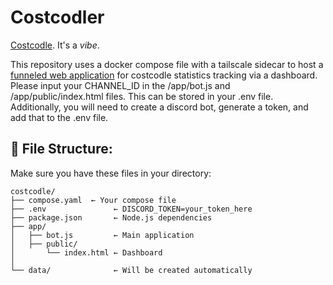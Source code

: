 # Costcodler

[Costcodle](https://costcodle.com/). It's a *vibe*.


This repository uses a docker compose file with a tailscale sidecar to host a [funneled web application](https://tailscale.com/kb/1223/funnel) for costcodle statistics tracking via a dashboard.  Please input your CHANNEL_ID in the /app/bot.js and /app/public/index.html files.  This can be stored in your .env file.  Additionally, you will need to create a discord bot, generate a token, and add that to the .env file.


## 📁 File Structure:
Make sure you have these files in your directory:
```
costcodle/
├── compose.yaml  ← Your compose file
├── .env               ← DISCORD_TOKEN=your_token_here
├── package.json       ← Node.js dependencies
├── app/
│   ├── bot.js         ← Main application
│   ├── public/
│       └── index.html ← Dashboard
│   
└── data/              ← Will be created automatically
```
